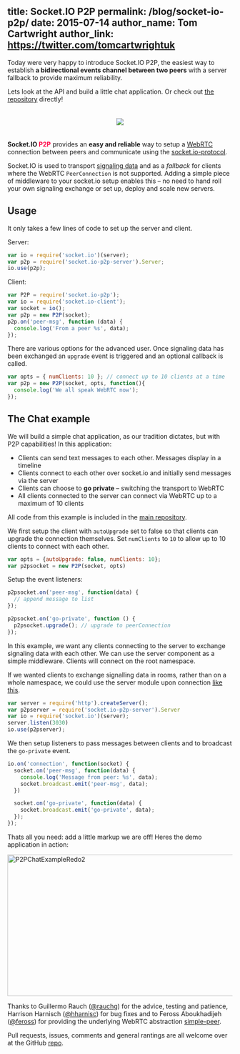 title: Socket.IO P2P
permalink: /blog/socket-io-p2p/
date: 2015-07-14
author_name: Tom Cartwright
author_link: https://twitter.com/tomcartwrightuk
---

Today were very happy to introduce Socket.IO P2P, the easiest way to establish **a bidirectional events channel between two peers** with a server fallback to provide maximum reliability.

Lets look at the API and build a little chat application. Or check out <a href="https://github.com/socketio/socket.io-p2p">the repository</a> directly!

<p style="text-align: center; padding: 20px 0;">
  <img src="https://cldup.com/95U80xyuHq.svg"/>
</p>


**Socket.IO <span style="color: #F04;">P2P</span>** provides an **easy and reliable** way to setup a <a href="http://www.webrtc.org/">WebRTC</a> connection between peers and communicate using the <a href="https://github.com/socketio/socket.io-protocol">socket.io-protocol</a>.

Socket.IO is used to transport <a href="http://www.html5rocks.com/en/tutorials/webrtc/infrastructure/#what-is-signaling">signaling data</a> and as a <em>fallback</em> for clients where the WebRTC `PeerConnection` is not supported. Adding a simple piece of middleware to your socket.io setup enables this – no need to hand roll your own signaling exchange or set up, deploy and scale new servers.

## Usage

It only takes a few lines of code to set up the server and client.

Server:

```js
var io = require('socket.io')(server);
var p2p = require('socket.io-p2p-server').Server;
io.use(p2p);
```

Client:

```js
var P2P = require('socket.io-p2p');
var io = require('socket.io-client');
var socket = io();
var p2p = new P2P(socket);
p2p.on('peer-msg', function (data) {
  console.log('From a peer %s', data);
});
```

There are various options for the advanced user. Once signaling data has been exchanged an `upgrade` event is triggered and an optional callback is called.

```js
var opts = { numClients: 10 }; // connect up to 10 clients at a time
var p2p = new P2P(socket, opts, function(){
  console.log('We all speak WebRTC now');
});
```

## The Chat example

We will build a simple chat application, as our tradition dictates, but with P2P capabilities! In this application:

- Clients can send text messages to each other. Messages display in a timeline
- Clients connect to each other over socket.io and initially send messages via the server
- Clients can choose to **go private** – switching the transport to WebRTC
- All clients connected to the server can connect via WebRTC up to a maximum of 10 clients

All code from this example is included in the <a href="https://github.com/socketio/socket.io-p2p/tree/master/examples/chat">main repository</a>.

We first setup the client with `autoUpgrade` set to false so that clients can upgrade the connection themselves. Set `numClients` to `10` to allow up to 10 clients to connect with each other.

```js
var opts = {autoUpgrade: false, numClients: 10};
var p2psocket = new P2P(socket, opts)
```

Setup the event listeners:

```js
p2psocket.on('peer-msg', function(data) {
  // append message to list
});

p2psocket.on('go-private', function () {
  p2psocket.upgrade(); // upgrade to peerConnection
});
```

In this example, we want any clients connecting to the server to exchange signaling data with each other. We can use the server component as a simple middleware. Clients will connect on the root namespace.

If we wanted clients to exchange signalling data in rooms, rather than on a whole namespace, we could use the server module upon connection <a href="https://github.com/tomcartwrightuk/p2p-snake/blob/master/server.js">like this</a>.

```js
var server = require('http').createServer();
var p2pserver = require('socket.io-p2p-server').Server
var io = require('socket.io')(server);
server.listen(3030)
io.use(p2pserver);
```

We then setup listeners to pass messages between clients and to broadcast the `go-private` event.

```js
io.on('connection', function(socket) {
  socket.on('peer-msg', function(data) {
    console.log('Message from peer: %s', data);
    socket.broadcast.emit('peer-msg', data);
  })

  socket.on('go-private', function(data) {
    socket.broadcast.emit('go-private', data);
  });
});
```

Thats all you need: add a little markup we are off! Heres the demo application in action:

<a href="/images/P2PChatExampleRedo2.gif"><img src="/images/P2PChatExampleRedo2.gif" alt="P2PChatExampleRedo2" width="854" height="317" class="alignnone size-full wp-image-921"/></a>

Thanks to Guillermo Rauch (<a href="https://twitter.com/rauchg">@rauchg</a>) for the advice, testing and patience, Harrison Harnisch (<a href="https://github.com/hharnisc">@hharnisc</a>) for bug fixes and to Feross Aboukhadijeh (<a href="https://github.com/feross">@feross</a>) for providing the underlying WebRTC abstraction <a href="https://github.com/feross/simple-peer">simple-peer</a>.

Pull requests, issues, comments and general rantings are all welcome over at the GitHub <a href="https://github.com/socketio/socket.io-p2p">repo</a>.
